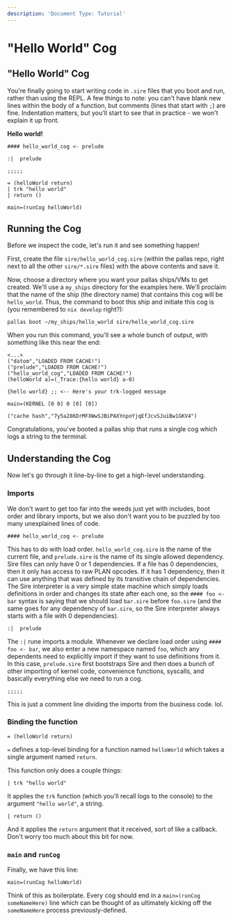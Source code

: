 ```yaml
---
description: 'Document Type: Tutorial'
---
```


# "Hello World" Cog

## "Hello World" Cog

You're finally going to start writing code in `.sire` files that you boot and run, rather than using the REPL. A few things to note: you can't have blank new lines within the body of a function, but comments (lines that start with `;`) are fine. Indentation matters, but you'll start to see that in practice - we won't explain it up front.

**Hello world!**

```sire
#### hello_world_cog <- prelude

:|  prelude

;;;;;

= (helloWorld return)
| trk "hello world"
| return ()

main=(runCog helloWorld)
```

## Running the Cog

Before we inspect the code, let's run it and see something happen!

First, create the file `sire/hello_world_cog.sire` (within the pallas repo, right next to all the other `sire/*.sire` files) with the above contents and save it.

Now, choose a directory where you want your pallas ships/VMs to get created. We'll use a `my_ships` directory for the examples here. We'll proclaim that the name of the ship (the directory name) that contains this cog will be `hello_world`. Thus, the command to boot this ship and initiate this cog is (you remembered to `nix develop` right?):

```
pallas boot ~/my_ships/hello_world sire/hello_world_cog.sire
```

When you run this command, you'll see a whole bunch of output, with something like this near the end:

```
<...>
("datom","LOADED FROM CACHE!")
("prelude","LOADED FROM CACHE!")
("hello_world_cog","LOADED FROM CACHE!")
(helloWorld a)=(_Trace:{hello world} a-0)

{hello world} ;; <-- Here's your trk-logged message

main=(KERNEL [0 0] 0 [0] [0])

("cache hash","7y5a286DrMFXWwSJBiPAXYnpoYjqEfJcvSJuiBw1GKV4")
```

Congratulations, you've booted a pallas ship that runs a single cog which logs a string to the terminal.

## Understanding the Cog

Now let's go through it line-by-line to get a high-level understanding.

### Imports

We don't want to get too far into the weeds just yet with includes, boot order and library imports, but we also don't want you to be puzzled by too many unexplained lines of code.

```sire
#### hello_world_cog <- prelude
```

This has to do with load order. `hello_world_cog.sire` is the name of the current file, and `prelude.sire` is the name of its single allowed dependency. Sire files can only have 0 or 1 dependencies. If a file has 0 dependencies, then it only has access to raw PLAN opcodes. If it has 1 dependency, then it can use anything that was defined by its transitive chain of dependencies. The Sire interpreter is a very simple state machine which simply loads definitions in order and changes its state after each one, so the `#### foo <- bar` syntax is saying that we should load `bar.sire` before `foo.sire` (and the same goes for any dependency of `bar.sire`, so the Sire interpreter always starts with a file with 0 dependencies).

```sire
:|  prelude
```

The `:|` rune imports a module. Whenever we declare load order using `#### foo <- bar`, we also enter a new namespace named `foo`, which any dependents need to explicitly import if they want to use definitions from it. In this case, `prelude.sire` first bootstraps Sire and then does a bunch of other importing of kernel code, convenience functions, syscalls, and basically everything else we need to run a cog.

```sire
;;;;;
```

This is just a comment line dividing the imports from the business code. lol.

### Binding the function

```sire
= (helloWorld return)
```

`=` defines a top-level binding for a function named `helloWorld` which takes a single argument named `return`.

This function only does a couple things:

```sire
| trk "hello world"
```

It applies the `trk` function (which you'll recall logs to the console) to the argument `"hello world"`, a string.

```sire
| return ()
```

And it applies the `return` argument that it received, sort of like a callback. Don't worry too much about this bit for now.

### `main` and `runCog`

Finally, we have this line:

```
main=(runCog helloWorld)
```

Think of this as boilerplate. Every cog should end in a `main=(runCog someNameHere)` line which can be thought of as ultimately kicking off the `someNameHere` process previously-defined.
